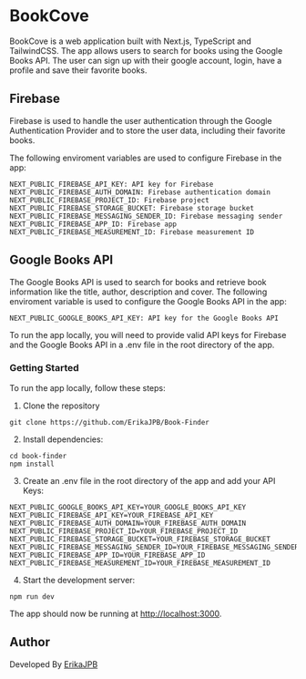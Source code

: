 # BookCove

BookCove is a web application built with Next.js, TypeScript and TailwindCSS. The app allows users to search for books using the Google Books API. The user can sign up with their google account, login, have a profile and save their favorite books.

## Firebase

Firebase is used to handle the user authentication through the Google Authentication Provider and to store the user data, including their favorite books.

The following enviroment variables are used to configure Firebase in the app:

``` 
NEXT_PUBLIC_FIREBASE_API_KEY: API key for Firebase
NEXT_PUBLIC_FIREBASE_AUTH_DOMAIN: Firebase authentication domain 
NEXT_PUBLIC_FIREBASE_PROJECT_ID: Firebase project 
NEXT_PUBLIC_FIREBASE_STORAGE_BUCKET: Firebase storage bucket 
NEXT_PUBLIC_FIREBASE_MESSAGING_SENDER_ID: Firebase messaging sender 
NEXT_PUBLIC_FIREBASE_APP_ID: Firebase app 
NEXT_PUBLIC_FIREBASE_MEASUREMENT_ID: Firebase measurement ID 
```

## Google Books API

The Google Books API is used to search for books and retrieve book information like the title, author, description and cover.
The following enviroment variable is used to configure the Google Books API in the app:

``` 
NEXT_PUBLIC_GOOGLE_BOOKS_API_KEY: API key for the Google Books API 
```

To run the app locally, you will need to provide valid API keys for Firebase and the Google Books API in a .env file in the root directory of the app.

### Getting Started

To run the app locally, follow these steps:

  1. Clone the repository

```
git clone https://github.com/ErikaJPB/Book-Finder 
```

  2. Install dependencies:

``` 
cd book-finder 
npm install
```

  3. Create an .env file in the root directory of the app and add your API Keys:

```
NEXT_PUBLIC_GOOGLE_BOOKS_API_KEY=YOUR_GOOGLE_BOOKS_API_KEY 
NEXT_PUBLIC_FIREBASE_API_KEY=YOUR_FIREBASE_API_KEY
NEXT_PUBLIC_FIREBASE_AUTH_DOMAIN=YOUR_FIREBASE_AUTH_DOMAIN 
NEXT_PUBLIC_FIREBASE_PROJECT_ID=YOUR_FIREBASE_PROJECT_ID 
NEXT_PUBLIC_FIREBASE_STORAGE_BUCKET=YOUR_FIREBASE_STORAGE_BUCKET 
NEXT_PUBLIC_FIREBASE_MESSAGING_SENDER_ID=YOUR_FIREBASE_MESSAGING_SENDER_ID 
NEXT_PUBLIC_FIREBASE_APP_ID=YOUR_FIREBASE_APP_ID 
NEXT_PUBLIC_FIREBASE_MEASUREMENT_ID=YOUR_FIREBASE_MEASUREMENT_ID
```
  4. Start the development server:

```
npm run dev
```

The app should now be running at [http://localhost:3000](http://localhost:3000).

## Author

Developed By [ErikaJPB](https://github.com/ErikaJPB)
